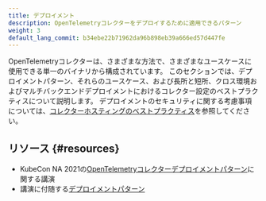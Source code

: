```yaml
---
title: デプロイメント
description: OpenTelemetryコレクターをデプロイするために適用できるパターン
weight: 3
default_lang_commit: b34ebe22b71962da96b898eb39a666ed57d447fe
---
```


OpenTelemetryコレクターは、さまざまな方法で、さまざまなユースケースに使用できる単一のバイナリから構成されています。
このセクションでは、デプロイメントパターン、それらのユースケース、および長所と短所、クロス環境およびマルチバックエンドデプロイメントにおけるコレクター設定のベストプラクティスについて説明します。
デプロイメントのセキュリティに関する考慮事項については、[コレクターホスティングのベストプラクティス][security]を参照してください。

## リソース {#resources}

- KubeCon NA 2021の[OpenTelemetryコレクターデプロイメントパターン][y-patterns]に関する講演
- 講演に付随する[デプロイメントパターン][gh-patterns]

[security]: /docs/security/hosting-best-practices/
[gh-patterns]:
  https://github.com/jpkrohling/opentelemetry-collector-deployment-patterns/
[y-patterns]: https://www.youtube.com/watch?v=WhRrwSHDBFs
